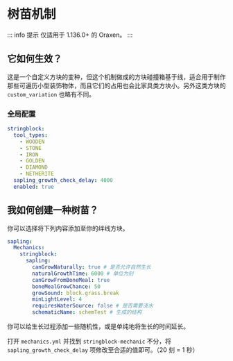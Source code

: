 # 树苗机制

::: info 提示
仅适用于 1.136.0+ 的 Oraxen。
:::

## 它如何生效？

这是一个自定义方块的变种，但这个机制做成的方块碰撞箱基于线，适合用于制作那些可遍历小型装饰物体，而且它们的占用也会比家具类方块小。另外这类方块的 `custom_variation` 也略有不同。

### 全局配置

```YAML
stringblock:
  tool_types:
    - WOODEN
    - STONE
    - IRON
    - GOLDEN
    - DIAMOND
    - NETHERITE
  sapling_growth_check_delay: 4000
  enabled: true
```

## 我如何创建一种树苗？

你可以选择将下列内容添加至你的绊线方块。

```YAML
sapling:
  Mechanics:
    stringblock:
      sapling:
        canGrowNaturally: true # 是否允许自然生长
        naturalGrowthTime: 6000 # 单位为刻
        canGrowFromBoneMeal: true
        boneMealGrowChance: 50
        growSound: block.grass.break
        minLightLevel: 4
        requiresWaterSource: false # 是否需要浇水
        schematicName: schemTest # 生成的结构
```

你可以给生长过程添加一些随机性，或是单纯地将生长的时间延长。

打开 `mechanics.yml` 并找到 `stringblock-mechanic` 不分，将 `sapling_growth_check_delay` 项修改至合适的值即可。（20 刻 = 1 秒）
